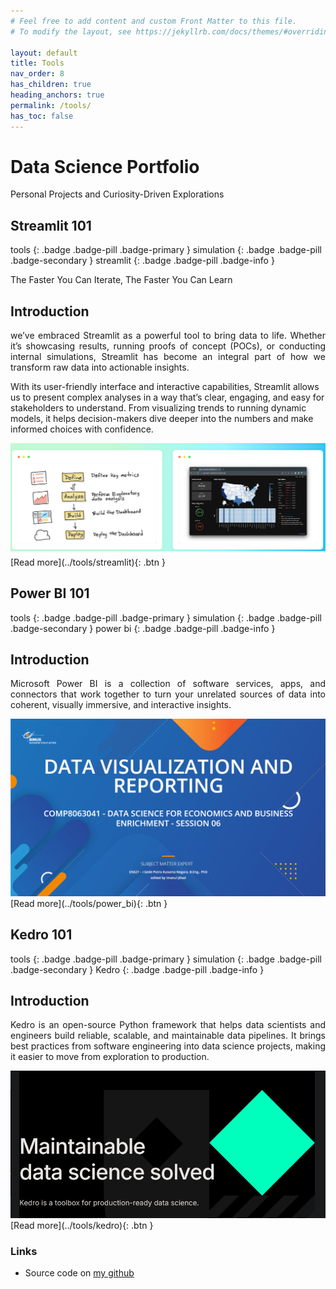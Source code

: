 ```yaml
---
# Feel free to add content and custom Front Matter to this file.
# To modify the layout, see https://jekyllrb.com/docs/themes/#overriding-theme-defaults

layout: default
title: Tools
nav_order: 8
has_children: true
heading_anchors: true
permalink: /tools/
has_toc: false
---
```


# Data Science Portfolio
Personal Projects and Curiosity-Driven Explorations
<br>

## Streamlit 101
tools
{: .badge .badge-pill .badge-primary }
simulation
{: .badge .badge-pill .badge-secondary }
streamlit
{: .badge .badge-pill .badge-info }

The Faster You Can Iterate, The Faster You Can Learn

## Introduction
<p style='text-align: justify;'>
we’ve embraced Streamlit as a powerful tool to bring data to life. Whether it’s showcasing results, running proofs of concept (POCs), or conducting internal simulations, Streamlit has become an integral part of how we transform raw data into actionable insights.

With its user-friendly interface and interactive capabilities, Streamlit allows us to present complex analyses in a way that’s clear, engaging, and easy for stakeholders to understand. From visualizing trends to running dynamic models, it helps decision-makers dive deeper into the numbers and make informed choices with confidence.
</p>

<img src="/assets/images/tools/streamlit_07.png" alt="drawing"/>

<span class="fs-3">
[Read more](../tools/streamlit){: .btn }
</span>

## Power BI 101
tools
{: .badge .badge-pill .badge-primary }
simulation
{: .badge .badge-pill .badge-secondary }
power bi
{: .badge .badge-pill .badge-info }

## Introduction
<p style='text-align: justify;'>
Microsoft Power BI is a collection of software services, apps, and connectors that work together to turn your unrelated sources of data into coherent, visually immersive, and interactive insights.
</p>

<img src="/assets/images/tools/power_bi_01.png" alt="drawing"/>

<span class="fs-3">
[Read more](../tools/power_bi){: .btn }
</span>

## Kedro 101
tools
{: .badge .badge-pill .badge-primary }
simulation
{: .badge .badge-pill .badge-secondary }
Kedro
{: .badge .badge-pill .badge-info }

## Introduction
<p style='text-align: justify;'>
Kedro is an open-source Python framework that helps data scientists and engineers build reliable, scalable, and maintainable data pipelines. It brings best practices from software engineering into data science projects, making it easier to move from exploration to production.
</p>

<img src="/assets/images/tools/kedro_cover.png" alt="drawing"/>

<span class="fs-3">
[Read more](../tools/kedro){: .btn }
</span>


### Links
- Source code on [my github](https://github.com/imanursar/)